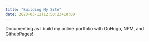 ```yaml
---
title: "Building My Site"
date: 2023-03-12T12:50:23+10:00
---
```


Documenting as I build my online portfolio with GoHugo, NPM, and GithubPages!


